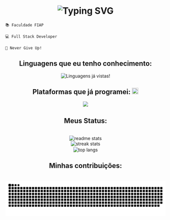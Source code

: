 <h1 align="center">
 <img src="https://readme-typing-svg.herokuapp.com?font=Fira+Code&weight=75&size=23&duration=3000&pause=1000&vCenter=true&random=false&width=435&lines=Ol%C3%A1%2C+bem+vindo+ao+meu+GitHub!;Meu+nome+%C3%A9+Denner+Duarte;E+atualmente+sou+estudante+de+ADS" alt="Typing SVG" />
</h1>
 
 <div>
  
    📚 Faculdade FIAP
  
    💻 Full Stack Developer
  
    💪 Never Give Up!
 
  </div>
 
 <div align="center" >
 <h2 color="#FF5555">Linguagens que eu tenho conhecimento:</h2>
 
  <img src="https://skillicons.dev/icons?i=js,html,css,nextjs,py,figma,java,react,git,sass,vercel,vite,mysql&perline=7" alt="Linguagens já vistas!"/>
  

 <h2 color="#FF5555">Plataformas que já programei: <img src={url('data:image/svg+xml,%3Csvg xmlns="http%3A%2F%2Fwww.w3.org%2F2000%2Fsvg" width="20" height="20" viewBox="0 0 32 32"%3E%3Cpath fill="currentColor" d="m20.17 19l-2.59 2.59L19 23l4-4l-4-4l-1.42 1.41L20.17 19zm-8.34 0l2.59-2.59L13 15l-4 4l4 4l1.42-1.41L11.83 19z"%2F%3E%3Ccircle cx="9" cy="8" r="1" fill="currentColor"%2F%3E%3Ccircle cx="6" cy="8" r="1" fill="currentColor"%2F%3E%3Cpath fill="currentColor" d="M28 4H4c-1.103 0-2 .897-2 2v20c0 1.103.897 2 2 2h24c1.103 0 2-.897 2-2V6c0-1.103-.897-2-2-2Zm0 2v4H4V6h24ZM4 26V12h24v14H4Z"%2F%3E%3C%2Fsvg%3E')}/></h2>

<img src="https://skillicons.dev/icons?i=vscode,eclipse" />
 </div>
 
 
 
 <div align="center" color="#FF5555">
    <h2 >Meus Status:</h2>
    <br/>
    <div align=center>
         <img width=390 src="https://github-readme-stats.vercel.app/api?username=DennerDuarte&count_private=true&show_icons=true&rank_icon=github&border_radius=10&theme=dracula" alt="readme stats"/>
    <br/>
         <img width=390 src="https://streak-stats.demolab.com/?user=DennerDuarte&theme=dracula&border_radius=10" alt="streak stats"/>
    <br/>
         <img width=390 align="center" src="https://github-readme-stats.vercel.app/api/top-langs/?username=DennerDuarte&layout=compact&theme=dracula&border_radius=10" alt="top langs" />
    </div>
 </div>







 
 <div align="center">
  <h2>Minhas contribuições: </h2>
  <br>
  <img alt="snake eating my contributions" src="https://raw.githubusercontent.com/salesp07/salesp07/output/github-contribution-grid-snake.svg" />
  
  <br/><br/><br/>
</div>

